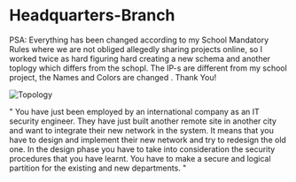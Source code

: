 # Headquarters-Branch
PSA: Everything has been changed according to my School Mandatory Rules where we are not obliged allegedly sharing projects online, so I worked twice as hard figuring hard creating a new schema and another toplogy which differs from the schopl. The IP-s are different from my school project, the Names and Colors are changed . Thank You! 

![Topology](https://user-images.githubusercontent.com/55946528/87252343-8848a700-c472-11ea-92b1-8d91b2762ce4.png)

"  You have just been employed by an international company as an IT security engineer. They have just built another remote site in another city and want to integrate their new network in the system. It means that you have to design and implement their new network and try to redesign the old one. In the design phase you have to take into consideration the security procedures that you have learnt. You have to make a secure and logical partition for the existing and new departments.  "
